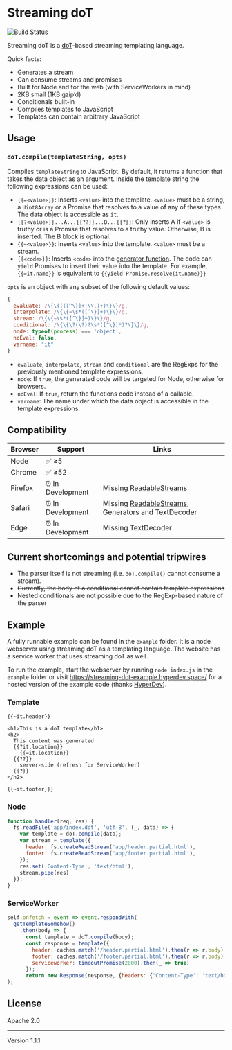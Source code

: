 # Streaming doT 
[![Build Status](https://travis-ci.org/surma/streaming-dot.svg?branch=master)](https://travis-ci.org/surma/streaming-dot)

Streaming doT is a [doT]-based streaming templating language. 

Quick facts:

* Generates a stream
* Can consume streams and promises
* Built for Node and for the web (with ServiceWorkers in mind)
* 2KB small (1KB gzip’d)
* Conditionals built-in
* Compiles templates to JavaScript
* Templates can contain arbitrary JavaScript

## Usage

### `doT.compile(templateString, opts)`
Compiles `templateString` to JavaScript. By default, it returns a function that takes the data object as an argument. Inside the template string the following expressions can be used:

* `{{=<value>}}`: Inserts `<value>` into the template. `<value>` must be a string, a `Uint8Array` or a Promise that resolves to a value of any of these types. The data object is accessible as `it`.
* `{{?<value>}}...A...{{??}}...B...{{?}}`: Only inserts A if `<value>` is truthy or is a Promise that resolves to a truthy value. Otherwise, B is inserted. The B block is optional.
* `{{~<value>}}`: Inserts `<value>` into the template. `<value>` must be a stream.
* `{{<code>}}`: Inserts `<code>` into the [generator function]. The code can `yield` Promises to insert their value into the template. For example, `{{=it.name}}` is equivalent to `{{yield Promise.resolve(it.name)}}`

`opts` is an object with any subset of the following default values:

```js
{
  evaluate: /\{\{(([^\}]+|\\.)+)\}\}/g,
  interpolate: /\{\{=\s*([^\}]+)\}\}/g,
  stream: /\{\{~\s*([^\}]+)\}\}/g,
  conditional: /\{\{\?(\?)?\s*([^\}]*)?\}\}/g,
  node: typeof(process) === 'object',
  noEval: false,
  varname: "it"
}
```

* `evaluate`, `interpolate`, `stream` and `conditional` are the RegExps for the previously mentioned template expressions.
* `node`: If `true`, the generated code will be targeted for Node, otherwise for browsers.
* `noEval`: If `true`, return the functions code instead of a callable. 
* `varname`: The name under which the data object is accessible in the template expressions. 

## Compatibility

| Browser | Support | Links |
|---------|---------|-------|
| Node    | ✅ ≥5   |       |
| Chrome  | ✅ ≥52  | |
| Firefox | ⏰ In Development | Missing [ReadableStreams](https://bugzilla.mozilla.org/show_bug.cgi?id=1128959) |
| Safari  | ⏰ In Development | Missing [ReadableStreams](https://bugs.webkit.org/show_bug.cgi?id=138967), Generators and TextDecoder |
| Edge    | ⏰ In Development | Missing TextDecoder |

## Current shortcomings and potential tripwires

* The parser itself is not streaming (i.e. `doT.compile()` cannot consume a stream).
* ~~Currently, the body of a conditional cannot contain template expressions~~
* Nested conditionals are not possible due to the RegExp-based nature of the parser

## Example

A fully runnable example can be found in the `example` folder. It is a node webserver using streaming doT as a templating language. The website has a service worker that uses streaming doT as well.

To run the example, start the webserver by running `node index.js` in the `example` folder or visit https://streaming-dot-example.hyperdev.space/ for a hosted version of the example code (thanks [HyperDev]).

### Template

```
{{~it.header}}

<h1>This is a doT template</h1>
<h2>
  This content was generated
  {{?it.location}}
    {{=it.location}}
  {{??}}
    server-side (refresh for ServiceWorker)
  {{?}}
</h2>

{{~it.footer}}}
```

### Node

```js
function handler(req, res) {
  fs.readFile('app/index.dot', 'utf-8', (_, data) => {
    var template = doT.compile(data);
    var stream = template({
      header: fs.createReadStream('app/header.partial.html'),
      footer: fs.createReadStream('app/footer.partial.html'),
    });
    res.set('Content-Type', 'text/html');
    stream.pipe(res)
  });
}
```

### ServiceWorker

```js
self.onfetch = event => event.respondWith(
  getTemplateSomehow()
    .then(body => {
      const template = doT.compile(body);
      const response = template({
        header: caches.match('/header.partial.html').then(r => r.body),
        footer: caches.match('/footer.partial.html').then(r => r.body),
        serviceworker: timeoutPromise(2000).then(_ => true)
      });
      return new Response(response, {headers: {'Content-Type': 'text/html'}});
);
```

## License
Apache 2.0

---
Version 1.1.1

[doT]: https://github.com/olado/doT
[HyperDev]: https://hyperdev.com/
[generator function]: https://developer.mozilla.org/en-US/docs/Web/JavaScript/Reference/Statements/function*
